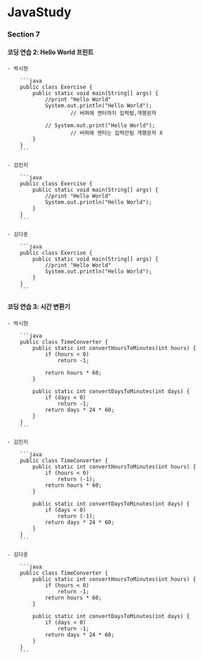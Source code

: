 # JavaStudy
### Section 7
#### 코딩 연습 2: Hello World 프린트
    - 박시현
        
        ```java
        public class Exercise {
            public static void main(String[] args) {
                //print "Hello World"
                System.out.println("Hello World");
        				// 버퍼에 엔터까지 입력됨,개행문자
        
                // System.out.print("Hello World");
        				// 버퍼에 엔터는 입력안됨 개행문자 X
            }
        }
        ```
        
    - 김민지
        
        ```java
        public class Exercise {
            public static void main(String[] args) {
                //print "Hello World"
                System.out.println("Hello World");
            }
        }
        ```
        
    - 김다훈
        
        ```java
        public class Exercise {
            public static void main(String[] args) {
                //print "Hello World"
                System.out.println("Hello World");
            }
        }
        ```
#### 코딩 연습 3: 시간 변환기
    - 박시현
        
        ```java
        public class TimeConverter {
            public static int convertHoursToMinutes(int hours) {
                if (hours < 0)
                    return -1;
                    
                return hours * 60;
            }
            
            public static int convertDaysToMinutes(int days) {
                if (days < 0)
                    return -1;
                return days * 24 * 60;
            }
        }
        ```
        
    - 김민지
        
        ```java
        public class TimeConverter {
            public static int convertHoursToMinutes(int hours) {
                if (hours < 0)
                    return (-1);
                return hours * 60;
            }
            
            public static int convertDaysToMinutes(int days) {
                if (days < 0)
                    return (-1);
                return days * 24 * 60;
            }
        }
        ```
        
    - 김다훈
        
        ```java
        public class TimeConverter {
            public static int convertHoursToMinutes(int hours) {
                if (hours < 0)
                    return -1;
                return hours * 60;
            }
            
            public static int convertDaysToMinutes(int days) {
                if (days < 0)
                    return -1;
                return days * 24 * 60;
            }
        }
        ```




